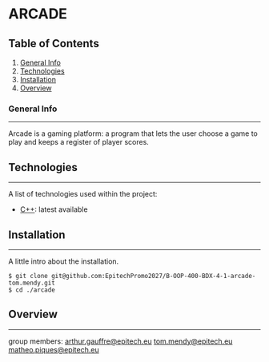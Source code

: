 # ARCADE
## Table of Contents
1. [General Info](#general-info)
2. [Technologies](#technologies)
3. [Installation](#installation)
4. [Overview](#Overview)
### General Info
***
Arcade is a gaming platform: a program that lets the user choose a game to play and keeps a register of
player scores.
## Technologies
***
A list of technologies used within the project:
* [C++](https://en.cppreference.com/w/): latest available
## Installation
***
A little intro about the installation.
```
$ git clone git@github.com:EpitechPromo2027/B-OOP-400-BDX-4-1-arcade-tom.mendy.git
$ cd ./arcade
```
## Overview
***

<!-- ![Screenshot](JAM_OPEN_DATA.png) -->

group members: arthur.gauffre@epitech.eu tom.mendy@epitech.eu matheo.piques@epitech.eu
